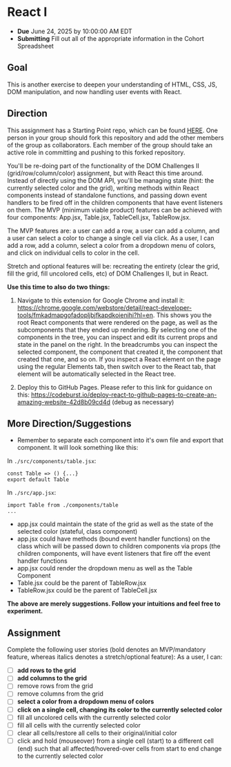 # React I

- **Due** June 24, 2025 by 10:00:00 AM EDT
- **Submitting** Fill out all of the appropriate information in the Cohort Spreadsheet

## Goal

This is another exercise to deepen your understanding of HTML, CSS, JS, DOM manipulation, and now handling user events with React.

## Direction

This assignment has a Starting Point repo, which can be found [HERE](https://github.com/fterdal/React-Mini-StartingPoint). One person in your group should fork this repository and add the other members of the group as collaborators. Each member of the group should take an active role in committing and pushing to this forked repository.

You'll be re-doing part of the functionality of the DOM Challenges II (grid/row/column/color) assignment, but with React this time around. Instead of directly using the DOM API, you'll be managing state (hint: the currently selected color and the grid), writing methods within React components instead of standalone functions, and passing down event handlers to be fired off in the children components that have event listeners on them. The MVP (minimum viable product) features can be achieved with four components: App.jsx, Table.jsx, TableCell.jsx, TableRow.jsx.

The MVP features are: a user can add a row, a user can add a column, and a user can select a color to change a single cell via click. As a user, I can add a row, add a column, select a color from a dropdown menu of colors, and click on individual cells to color in the cell.

Stretch and optional features will be: recreating the entirety (clear the grid, fill the grid, fill uncolored cells, etc) of DOM Challenges II, but in React.

**Use this time to also do two things:**

1. Navigate to this extension for Google Chrome and install it: https://chrome.google.com/webstore/detail/react-developer-tools/fmkadmapgofadopljbjfkapdkoienihi?hl=en. This shows you the root React components that were rendered on the page, as well as the subcomponents that they ended up rendering. By selecting one of the components in the tree, you can inspect and edit its current props and state in the panel on the right. In the breadcrumbs you can inspect the selected component, the component that created it, the component that created that one, and so on. If you inspect a React element on the page using the regular Elements tab, then switch over to the React tab, that element will be automatically selected in the React tree.

2. Deploy this to GitHub Pages. Please refer to this link for guidance on this: https://codeburst.io/deploy-react-to-github-pages-to-create-an-amazing-website-42d8b09cd4d
   (debug as necessary)

## More Direction/Suggestions

- Remember to separate each component into it's own file and export that component. It will look something like this:

In `./src/components/table.jsx`:

```
const Table => () {...}
export default Table
```

In `./src/app.jsx`:

```
import Table from ./components/table
...
```

- app.jsx could maintain the state of the grid as well as the state of the selected color (stateful, class component)
- app.jsx could have methods (bound event handler functions) on the class which will be passed down to children components via props (the children components, will have event listeners that fire off the event handler functions
- app.jsx could render the dropdown menu as well as the Table Component
- Table.jsx could be the parent of TableRow.jsx
- TableRow.jsx could be the parent of TableCell.jsx

**The above are merely suggestions. Follow your intuitions and feel free to experiment.**

## Assignment

Complete the following user stories (bold denotes an MVP/mandatory feature, whereas italics denotes a stretch/optional feature):
As a user, I can:

- [ ] **add rows to the grid**
- [ ] **add columns to the grid**
- [ ] remove rows from the grid
- [ ] remove columns from the grid
- [ ] **select a color from a dropdown menu of colors**
- [ ] **click on a single cell, changing its color to the currently selected color**
- [ ] fill all uncolored cells with the currently selected color
- [ ] fill all cells with the currently selected color
- [ ] clear all cells/restore all cells to their original/initial color
- [ ] click and hold (mouseover) from a single cell (start) to a different cell (end) such that all affected/hovered-over cells from start to end change to the currently selected color
